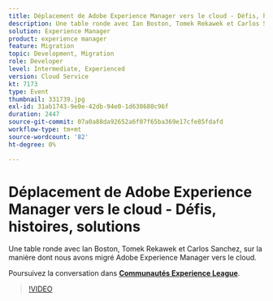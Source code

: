 ```yaml
---
title: Déplacement de Adobe Experience Manager vers le cloud - Défis, histoires, solutions
description: Une table ronde avec Ian Boston, Tomek Rekawek et Carlos Sanchez, sur la manière dont nous avons migré Adobe Experience Manager vers le cloud. Cette session a été diffusée dans le cadre d’un événement de contenu Adobe Developers Live.
solution: Experience Manager
product: experience manager
feature: Migration
topic: Development, Migration
role: Developer
level: Intermediate, Experienced
version: Cloud Service
kt: 7173
type: Event
thumbnail: 331739.jpg
exl-id: 31ab1743-9e0e-42db-94e0-1d630680c96f
duration: 2447
source-git-commit: 07a0a88da92652a6f07f65ba369e17cfe85fdafd
workflow-type: tm+mt
source-wordcount: '82'
ht-degree: 0%

---
```


# Déplacement de Adobe Experience Manager vers le cloud - Défis, histoires, solutions

Une table ronde avec Ian Boston, Tomek Rekawek et Carlos Sanchez, sur la manière dont nous avons migré Adobe Experience Manager vers le cloud.

Poursuivez la conversation dans **[Communautés Experience League](https://adobe.ly/36Yd3v6)**.

>[!VIDEO](https://video.tv.adobe.com/v/331739/?quality=12&learn=on&hidetitle=true)
